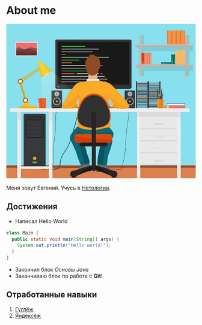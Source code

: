 # About me
![Me](portrait.jpg)

Меня зовут Евгений. Учусь в [Нетологии](https://netology.ru).

## Достижения
- Написал Hello World
```java
class Main {
  public static void main(String[] args) {
    System.out.println("Hello world!");
  }
}
```
- Закончил блок _Основы Java_
- Заканчиваю блок по работе с **Git**!

## Отработанные навыки
1. [Гуглёж](https://google.com)
2. [Яндексёж](https://ya.ru)




